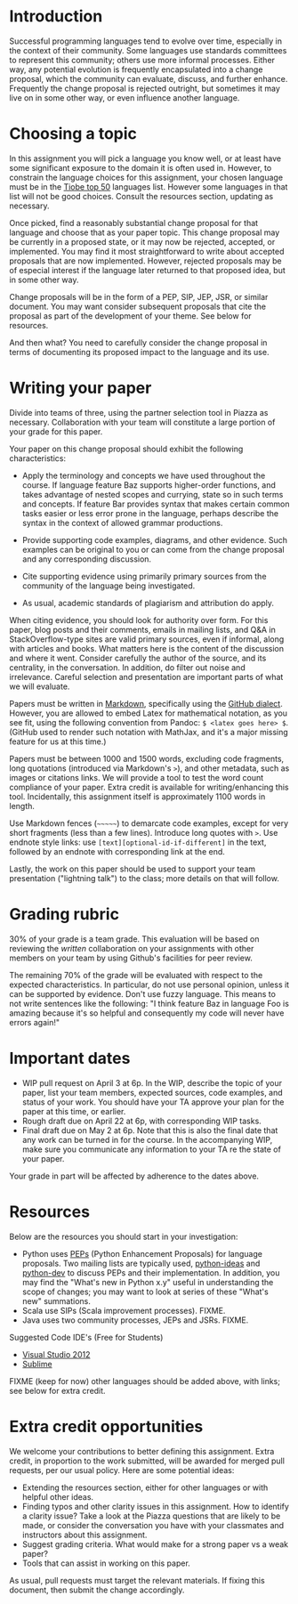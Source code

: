 Introduction
============

Successful programming languages tend to evolve over time, especially in the context of their community. Some languages use standards committees to represent this community; others use more informal processes. Either way, any potential evolution is frequently encapsulated into a change proposal, which the community can evaluate, discuss, and further enhance. Frequently the change proposal is rejected outright, but sometimes it may live on in some other way, or even influence another language.


Choosing a topic
=================

In this assignment you will pick a language you know well, or at least have some significant exposure to the domain it is often used in. However, to constrain the language choices for this assignment, your chosen language must be in the [Tiobe top 50][] languages list. However some languages in that list will not be good choices. Consult the resources section, updating as necessary.

Once picked, find a reasonably substantial change proposal for that language and choose that as your paper topic. This change proposal may be currently in a proposed state, or it may now be rejected, accepted, or implemented. You may find it most straightforward to write about accepted proposals that are now implemented. However, rejected proposals may be of especial interest if the language later returned to that proposed idea, but in some other way.

Change proposals will be in the form of a PEP, SIP, JEP, JSR, or similar document. You may want consider subsequent proposals that cite the proposal as part of the development of your theme. See below for resources.

And then what? You need to carefully consider the change proposal in terms of documenting its proposed impact to the language and its use.


Writing your paper
==================

Divide into teams of three, using the partner selection tool in Piazza as necessary. Collaboration with your team will constitute a large portion of your grade for this paper.

Your paper on this change proposal should exhibit the following characteristics:

* Apply the terminology and concepts we have used throughout the course. If language feature Baz supports higher-order functions, and takes advantage of nested scopes and currying, state so in such terms and concepts. If feature Bar provides syntax that makes certain common tasks easier or less error prone in the language, perhaps describe the syntax in the context of allowed grammar productions.

* Provide supporting code examples, diagrams, and other evidence. Such examples can be original to you or can come from the change proposal and any corresponding discussion.

* Cite supporting evidence using primarily primary sources from the community of the language being investigated.

* As usual, academic standards of plagiarism and attribution do apply.

When citing evidence, you should look for authority over form. For this paper, blog posts and their comments, emails in mailing lists, and Q&A in StackOverflow-type sites are valid primary sources, even if informal, along with articles and books. What matters here is the content of the discussion and where it went. Consider carefully the author of the source, and its centrality, in the conversation. In addition, do filter out noise and irrelevance. Careful selection and presentation are important parts of what we will evaluate.

Papers must be written in [Markdown][], specifically using the [GitHub dialect][]. However, you are allowed to embed Latex for mathematical notation, as you see fit, using the following convention from Pandoc: `$ <latex goes here> $`. (GitHub used to render such notation with MathJax, and it's a major missing feature for us at this time.)

Papers must be between 1000 and 1500 words, excluding code fragments, long quotations (introduced via Markdown's `>`), and other metadata, such as images or citations links. We will provide a tool to test the word count compliance of your paper. Extra credit is available for writing/enhancing this tool. Incidentally, this assignment itself is approximately 1100 words in length.

Use Markdown fences (`~~~~~`) to demarcate code examples, except for very short fragments (less than a few lines). Introduce long quotes with `>`. Use endnote style links: use `[text][optional-id-if-different]` in the text, followed by an endnote with corresponding link at the end.

Lastly, the work on this paper should be used to support your team presentation ("lightning talk") to the class; more details on that will follow.


Grading rubric
==============

30% of your grade is a team grade. This evaluation will be based on reviewing the *written* collaboration on your assignments with other members on your team by using Github's facilities for peer review.

The remaining 70% of the grade will be evaluated with respect to the expected characteristics. In particular, do not use personal opinion, unless it can be supported by evidence. Don't use fuzzy language. This means to not write sentences like the following: "I think feature Baz in language Foo is amazing because it's so helpful and consequently my code will never have errors again!"


Important dates
===============

* WIP pull request on April 3 at 6p. In the WIP, describe the topic of your paper, list your team members, expected sources, code examples, and status of your work. You should have your TA approve your plan for the paper at this time, or earlier.
* Rough draft due on April 22 at 6p, with corresponding WIP tasks.
* Final draft due on May 2 at 6p. Note that this is also the final date that any work can be turned in for the course. In the accompanying WIP, make sure you communicate any information to your TA re the state of your paper.

Your grade in part will be affected by adherence to the dates above.


Resources
=========

Below are the resources you should start in your investigation:

* Python uses [PEPs][] (Python Enhancement Proposals) for language proposals. Two mailing lists are typically used, [python-ideas][] and [python-dev][] to discuss PEPs and their implementation. In addition, you may find the "What's new in Python x.y" useful in understanding the scope of changes; you may want to look at series of these "What's new" summations.
* Scala use SIPs (Scala improvement processes). FIXME.
* Java uses two community processes, JEPs and JSRs. FIXME.

Suggested Code IDE's (Free for Students)
* [Visual Studio 2012](https://www.dreamspark.com/Product/Product.aspx?productid=44)
* [Sublime](http://www.sublimetext.com)

FIXME (keep for now) other languages should be added above, with links; see below for extra credit.


Extra credit opportunities
==========================

We welcome your contributions to better defining this assignment. Extra credit, in proportion to the work submitted, will be awarded for merged pull requests, per our usual policy. Here are some potential ideas:

* Extending the resources section, either for other languages or with helpful other ideas.
* Finding typos and other clarity issues in this assignment. How to identify a clarity issue? Take a look at the Piazza questions that are likely to be made, or consider the conversation you have with your classmates and instructors about this assignment.
* Suggest grading criteria. What would make for a strong paper vs a weak paper?
* Tools that can assist in working on this paper.

As usual, pull requests must target the relevant materials. If fixing this document, then submit the change accordingly.



[GitHub dialect]: https://help.github.com/articles/github-flavored-markdown
[Markdown]: http://daringfireball.net/projects/markdown/
[PEPs]: http://www.python.org/dev/peps/
[python-dev]: http://mail.python.org/mailman/listinfo/python-dev
[python-ideas]: http://mail.python.org/mailman/listinfo/python-ideas
[Tiobe top 50]: http://www.tiobe.com/index.php/content/paperinfo/tpci/index.html
